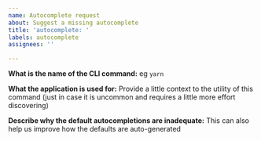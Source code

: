 ```yaml
---
name: Autocomplete request
about: Suggest a missing autocomplete
title: 'autocomplete: '
labels: autocomplete
assignees: ''

---
```


**What is the name of the CLI command:**
eg `yarn`

**What the application is used for:**
Provide a little context to the utility of this command (just in case it is uncommon and requires a little more effort discovering)

**Describe why the default autocompletions are inadequate:**
This can also help us improve how the defaults are auto-generated
